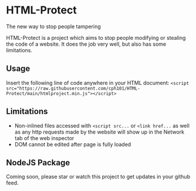 # HTML-Protect
The new way to stop people tampering

HTML-Protect is a project which aims to stop people modifying or stealing the code of a website. It does the job very well, but also has some limitations.

## Usage
Insert the following line of code anywhere in your HTML document:
`<script src="https://raw.githubusercontent.com/cph101/HTML-Protect/main/htmlproject.min.js"></script>`

## Limitations
- Non-inlined files accessed with `<script src...` or `<link href...` as well as any http requests made by the website will show up in the Network tab of the web inspector
- DOM cannot be edited after page is fully loaded

## NodeJS Package

Coming soon, please star or watch this project to get updates in your github feed.
